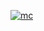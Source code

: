 [![mc](https://user-images.githubusercontent.com/26611339/167277489-bf1002e8-ba48-4b9a-bd2b-08213e660a6d.GIF)](https://docs.google.com/presentation/d/1v0ccwju6isFD8lIRKFyiPLxbVJhPCSmLLjxF3TBZG4I)

